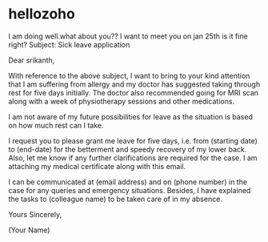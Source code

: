 # hellozoho
I am doing well.what about you??
I want to meet you on jan 25th is it fine right?
Subject: Sick leave application

Dear srikanth,

With reference to the above subject, I want to bring to your kind attention that I am suffering from allergy and my doctor has suggested taking through rest for five days initially. The doctor also recommended going for MRI scan along with a week of physiotherapy sessions and other medications.

I am not aware of my future possibilities for leave as the situation is based on how much rest can I take. 

I request you to please grant me leave for five days, i.e. from (starting date) to (end-date) for the betterment and speedy recovery of my lower back. Also, let me know if any further clarifications are required for the case. I am attaching my medical certificate along with this email.

I can be communicated at (email address) and on (phone number) in the case for any queries and emergency situations. Besides, I have explained the tasks to (colleague name) to be taken care of in my absence.

Yours Sincerely,

(Your Name)
